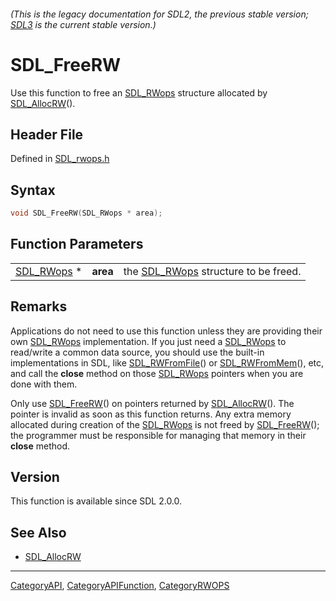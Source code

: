 ###### (This is the legacy documentation for SDL2, the previous stable version; [SDL3](https://wiki.libsdl.org/SDL3/) is the current stable version.)
# SDL_FreeRW

Use this function to free an [SDL_RWops](SDL_RWops) structure allocated by [SDL_AllocRW](SDL_AllocRW)().

## Header File

Defined in [SDL_rwops.h](https://github.com/libsdl-org/SDL/blob/SDL2/include/SDL_rwops.h)

## Syntax

```c
void SDL_FreeRW(SDL_RWops * area);
```

## Function Parameters

|                          |          |                                                   |
| ------------------------ | -------- | ------------------------------------------------- |
| [SDL_RWops](SDL_RWops) * | **area** | the [SDL_RWops](SDL_RWops) structure to be freed. |

## Remarks

Applications do not need to use this function unless they are providing
their own [SDL_RWops](SDL_RWops) implementation. If you just need a
[SDL_RWops](SDL_RWops) to read/write a common data source, you should use
the built-in implementations in SDL, like
[SDL_RWFromFile](SDL_RWFromFile)() or [SDL_RWFromMem](SDL_RWFromMem)(),
etc, and call the **close** method on those [SDL_RWops](SDL_RWops) pointers
when you are done with them.

Only use [SDL_FreeRW](SDL_FreeRW)() on pointers returned by
[SDL_AllocRW](SDL_AllocRW)(). The pointer is invalid as soon as this
function returns. Any extra memory allocated during creation of the
[SDL_RWops](SDL_RWops) is not freed by [SDL_FreeRW](SDL_FreeRW)(); the
programmer must be responsible for managing that memory in their **close**
method.

## Version

This function is available since SDL 2.0.0.

## See Also

- [SDL_AllocRW](SDL_AllocRW)

----
[CategoryAPI](CategoryAPI), [CategoryAPIFunction](CategoryAPIFunction), [CategoryRWOPS](CategoryRWOPS)

